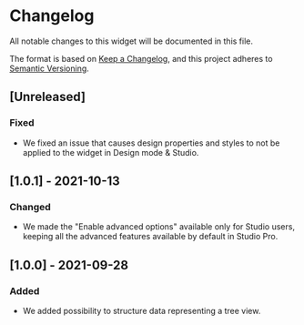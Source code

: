 # Changelog
All notable changes to this widget will be documented in this file.

The format is based on [Keep a Changelog](https://keepachangelog.com/en/1.0.0/), and this project adheres to [Semantic Versioning](https://semver.org/spec/v2.0.0.html).

## [Unreleased]

### Fixed
- We fixed an issue that causes design properties and styles to not be applied to the widget in Design mode & Studio.

## [1.0.1] - 2021-10-13

### Changed
- We made the "Enable advanced options" available only for Studio users, keeping all the advanced features available by default in Studio Pro.

## [1.0.0] - 2021-09-28

### Added
- We added possibility to structure data representing a tree view.
